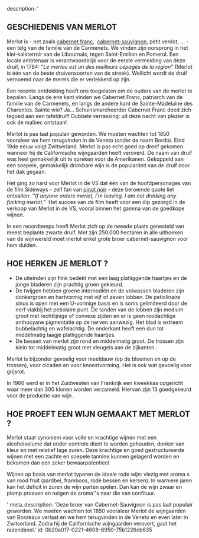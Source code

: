 description: '<h2 class="text-base md:text-lg">GESCHIEDENIS VAN MERLOT</h2><p>Merlot is - net zoals&nbsp;<a href="/nl/grape/cabernet-franc">cabernet franc</a>, &nbsp;<a href="/nl/grape/cabernet-sauvignon">cabernet-sauvignon</a>,  petit verdot, ... - een telg van de familie van de Carmenets. We vinden zijn oorsprong in het klei-kalkterroir van de Libournais, tegen Saint-Emilion en Pomerol. Een locale ambtenaar is verantwoordelijk voor de eerste vermelding van deze druif, in 1784: "<em>Le merlau est un des meilleurs cépages de la région</em>" (Merlot is één van de beste druivensoorten van de streek). Wellicht wordt de druif vernoemd naar de merels die er verlekkerd op zijn.</p><p>Een recente ontdekking heeft ons toegelaten om de ouders van de merlot te bepalen. Langs de ene kant vinden we Cabernet Franc, patriarch van de familie van de Carmenets, en langs de andere kant de Sainte-Madelaine des Charentes. Sainte wie? Ja... Schuinsmarcheerder Cabernet Franc deed zich tegoed aan een tafeldruif! Dubbele verrassing: uit deze nacht van plezier is ook de malbec ontstaan!</p><p>Merlot is pas laat populair geworden. We moeten wachten tot 1850 vooraleer we hem terugvinden in de Veneto (onder de naam Bordo). Eind 19de eeuw volgt Zwitserland. Merlot is pas echt goed op dreef gekomen wanneer hij de Californische wijngaarden heeft veroverd. De naam van druif was heel gemakkelijk uit te spreken voor de Amerikanen. Gekoppeld aan een soepele, gemakkelijk drinkbare wijn is de populariteit van de druif door het dak gegaan. </p><p>Het ging zo hard voor Merlot in de VS dat één van de hoofdpersonages van de film Sideways - zelf fan van <a href="/nl/grape/pinot-noir">pinot noir</a> - deze beroemde quote liet ontvallen: <em>''If anyone orders merlot, I’m leaving. I am not drinking any fucking merlot."</em>&nbsp; Het succes van de film heeft voor een dip gezorgd in de verkoop van Merlot in de VS, vooral binnen het gamma van de goedkope wijnen.</p><p>In een recordtempo heeft Merlot zich op de tweede plaats genesteld van meest beplante zwarte druif. Met zijn 250.000 hectaren in alle uithoeken van de wijnwereld moet merlot enkel grote broer cabernet-sauvignon voor hem dulden.</p><h2 class="text-base md:text-lg">HOE HERKEN JE MERLOT ?</h2><ul><li>De uiteinden zijn flink bedekt met een laag platliggende haartjes en de jonge bladeren zijn prachtig groen gekleurd. </li><li>De twijgen hebben groene internodiën en de volwassen bladeren zijn donkergroen en hartvormig met vijf of zeven lobben. De petiolinaire sinus is open met een U-vormige basis en is soms gelimiteerd door de nerf vlakbij het petiolaire punt. De tanden van de lobben zijn medium groot met rechtlijnige of convexe zijden en er is geen roodachtige anthocyane pigmentatie op de nerven aanwezig. Het blad is extreem bubbelachtig en wafelachtig. De onderkant heeft een dun tot middelmatig laagje platliggende haartjes.</li><li>De bessen van merlot zijn rond en middelmatig groot. De trossen zijn klein tot middelmatig groot met vleugels aan de zijkanten. </li></ul><p>Merlot is bijzonder gevoelig voor meeldauw (op de bloemen en op de trossen), voor cicaden en voor knoestvorming. Het is ook wat gevoelig voor grijsrot.</p><p>In 1966 werd er in het Zuidwesten van Frankrijk een kweekkas opgericht waar meer dan 300 klonen worden verzameld. Hiervan zijn 13 goedgekeurd voor de productie van wijn.</p><h2 class="text-base md:text-lg">HOE PROEFT EEN WIJN GEMAAKT MET MERLOT ?</h2><p>Merlot staat synoniem voor volle en krachtige wijnen met een alcoholvolume dat onder controle dient te worden gehouden, donker van kleur en met relatief lage zuren. Deze krachtige en goed gestructureerde wijnen met een zachte en soepele tannine kunnen gelagerd worden en bekomen dan een zeker bewaarpotentieel</p><p>Wijnen op basis van merlot typeren de ideale rode wijn: vlezig met aroma s van rood fruit (aardbei, framboos, rode bessen en kersen). In warmere jaren kan het deficit in zuren de wijn parten spelen. Dan kan de wijn zwaar en plomp proeven en neigen de aroma''s naar die van confituur.</p>'
meta_description: 'Deze broer van Cabernet-Sauvignon is pas laat populair geworden. We moeten wachten tot 1850 vooraleer Merlot de wijngaarden van Bordeaux verlaat en we hem terugvinden in de Veneto en even later in Zwitserland. Zodra hij de Californische wijngaarden verovert, gaat het razendsnel.'
id: 0b20a017-0221-4608-8950-75b1226cb635

